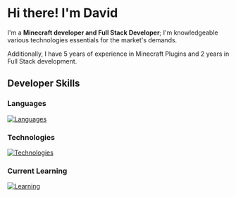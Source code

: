 # Hi there! I'm David

I'm a **Minecraft developer and Full Stack Developer**; I'm knowledgeable various technologies essentials for the market's demands.

Additionally, I have 5 years of experience in Minecraft Plugins and 2 years in Full Stack development.

## Developer Skills
### Languages
[![Languages](https://skillicons.dev/icons?i=html,css,js,ts,java,cs,python)](https://skillicons.dev)

### Technologies
[![Technologies](https://skillicons.dev/icons?i=react,vite,express,nestjs,mysql,postgres,mongo,redis,maven,gradle,astro)](https://skillicons.dev)

### Current Learning
[![Learning](https://skillicons.dev/icons?i=django,docker,dotnet)](https://skillicons.dev)

